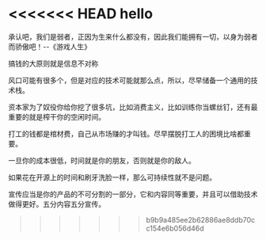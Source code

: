 <<<<<<< HEAD
hello
=======
承认吧，我们是弱者，正因为生来什么都没有，因此我们能拥有一切，以身为弱者而骄傲吧！--《游戏人生》

搞钱的大原则就是信息不对称

风口可能有很多个，但是对应的技术可能就那么点，所以，尽早储备一个通用的技术栈。

资本家为了奴役你给你挖了很多坑，比如消费主义，比如训练你当螺丝钉，还有最重要的就是榨干你的空闲时间。

打工的钱都是棺材费，自己从市场赚的才叫钱。尽早摆脱打工人的困境比啥都重要。

一旦你的成本很低，时间就是你的朋友，否则就是你的敌人。

如果花在开源上的时间和刷牙洗脸一样，那么可持续性就不是问题。

宣传应当是你的产品的不可分割的一部分，它和内容同等重要，并且可以借助技术做得更好。五分内容五分宣传。

>>>>>>> b9b9a485ee2b62886ae8ddb70cc154e6b056d46d
